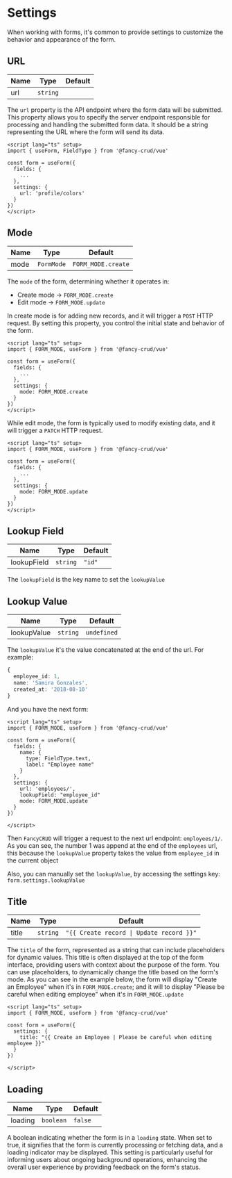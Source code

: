# Settings
When working with forms, it's common to provide settings to customize the behavior and appearance of the form.

## URL

| Name | Type     | Default |
|------|----------|---------|
| url  | `string` |         |

The `url` property is the API endpoint where the form data will be submitted. This property allows you to specify the server endpoint responsible for processing and handling the submitted form data. It should be a string representing the URL where the form will send its data.

```vue
<script lang="ts" setup>
import { useForm, FieldType } from '@fancy-crud/vue'

const form = useForm({
  fields: {
    ...
  },
  settings: {
    url: 'profile/colors'
  }
})
</script>
```

## Mode

| Name | Type       | Default            |
|------|------------|--------------------|
| mode | `FormMode` | `FORM_MODE.create` |


The `mode` of the form, determining whether it operates in:

- Create mode -> `FORM_MODE.create`
- Edit mode -> `FORM_MODE.update`

In create mode is for adding new records, and it will trigger a `POST` HTTP request. By setting this property, you control the initial state and behavior of the form.

```vue
<script lang="ts" setup>
import { FORM_MODE, useForm } from '@fancy-crud/vue'

const form = useForm({
  fields: {
    ...
  },
  settings: {
    mode: FORM_MODE.create
  }
})
</script>
```

While edit mode, the form is typically used to modify existing data, and it will trigger a `PATCH` HTTP request.

```vue
<script lang="ts" setup>
import { FORM_MODE, useForm } from '@fancy-crud/vue'

const form = useForm({
  fields: {
    ...
  },
  settings: {
    mode: FORM_MODE.update
  }
})
</script>
```

## Lookup Field

| Name        | Type     | Default |
|-------------|----------|---------|
| lookupField | `string` | `"id"`  |

The `lookupField` is the key name to set the `lookupValue`

## Lookup Value

| Name        | Type     | Default     |
|-------------|----------|-------------|
| lookupValue | `string` | `undefined` |

The `lookupValue` it's the value concatenated at the end of the url. For example:

```ts
{
  employee_id: 1,
  name: 'Samira Gonzales',
  created_at: '2018-08-10'
}
```

And you have the next form:

```vue
<script lang="ts" setup>
import { FORM_MODE, useForm } from '@fancy-crud/vue'

const form = useForm({
  fields: {
    name: {
      type: FieldType.text,
      label: "Employee name"
    }
  },
  settings: {
    url: 'employees/',
    lookupField: "employee_id"
    mode: FORM_MODE.update
  }
})

</script>
```

Then `FancyCRUD` will trigger a request to the next url endpoint: `employees/1/`. As you can see, the number 1 was append at the end of the `employees` url, this because the `lookupValue` property takes the value from `employee_id` in the current object

Also, you can manually set the `lookupValue`, by accessing the settings key: `form.settings.lookupValue`

## Title

| Name  | Type     | Default                                                   |
|-------|----------|-----------------------------------------------------------|
| title | `string` | <code v-pre>"{{ Create record \| Update record }}"</code> |

The `title` of the form, represented as a string that can include placeholders for dynamic values. This title is often displayed at the top of the form interface, providing users with context about the purpose of the form. You can use placeholders, to dynamically change the title based on the form's mode. As you can see in the example below, the form will display "Create an Employee" when it's in `FORM_MODE.create`; and it will to display "Please be careful when editing employee" when it's in `FORM_MODE.update`

```vue
<script lang="ts" setup>
import { FORM_MODE, useForm } from '@fancy-crud/vue'

const form = useForm({
  settings: {
    title: "{{ Create an Employee | Please be careful when editing employee }}"
  }
})

</script>
```

## Loading

| Name    | Type      | Default |
|---------|-----------|---------|
| loading | `boolean` | `false` |

A boolean indicating whether the form is in a `loading` state. When set to true, it signifies that the form is currently processing or fetching data, and a loading indicator may be displayed. This setting is particularly useful for informing users about ongoing background operations, enhancing the overall user experience by providing feedback on the form's status.